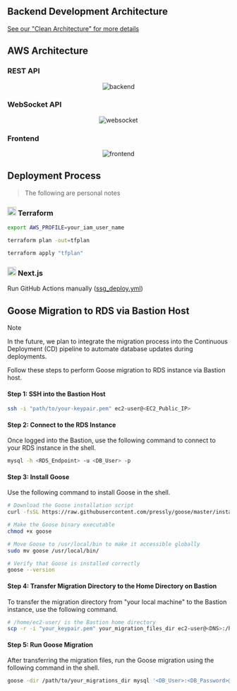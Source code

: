 ## Backend Development Architecture

[See our "Clean Architecture" for more details](backend/api/doc/README.md)


## AWS Architecture

### REST API

<div align="center">
  <img src="https://github.com/user-attachments/assets/830a0e75-4cd3-437f-be9c-c5726c3081fe" alt="backend">
</div>

### WebSocket API

<div align="center">
  <img src="https://github.com/user-attachments/assets/cb3d706a-1aa0-46ee-ac21-6be7873ecf99" alt="websocket">
</div>

### Frontend

<div align="center">
  <img src="https://github.com/user-attachments/assets/c0b308f3-79a8-4251-87eb-d23375ad274f" alt="frontend">
</div>


## Deployment Process

> The following are personal notes



### <img src="https://github.com/user-attachments/assets/ad741f50-c034-4167-9982-8db380149315" alt="HashiCorp Terraform" width="20"/> Terraform

```bash
export AWS_PROFILE=your_iam_user_name

terraform plan -out=tfplan

terraform apply "tfplan"
```

### <img src="https://github.com/user-attachments/assets/23b6ca65-c911-4618-8a7e-ac2010cbebd1" alt="Next js" width="20"/> Next.js

Run GitHub Actions manually ([ssg_deploy.yml](.github/workflows/ssg_deploy.yml))

## Goose Migration to RDS via Bastion Host

> [!NOTE]
> In the future, we plan to integrate the migration process into the Continuous Deployment (CD) pipeline to automate database updates during deployments.

Follow these steps to perform Goose migration to RDS instance via Bastion host.

#### Step 1: SSH into the Bastion Host
```bash
ssh -i "path/to/your-keypair.pem" ec2-user@<EC2_Public_IP>
```

#### Step 2: Connect to the RDS Instance
Once logged into the Bastion, use the following command to connect to your RDS instance in the shell.
```bash
mysql -h <RDS_Endpoint> -u <DB_User> -p
```

#### Step 3: Install Goose

Use the following command to install Goose in the shell.
```bash
# Download the Goose installation script
curl -fsSL https://raw.githubusercontent.com/pressly/goose/master/install.sh -o goose | sh

# Make the Goose binary executable
chmod +x goose

# Move Goose to /usr/local/bin to make it accessible globally
sudo mv goose /usr/local/bin/

# Verify that Goose is installed correctly
goose --version
```

#### Step 4: Transfer Migration Directory to the Home Directory on Bastion

To transfer the migration directory from "your local machine" to the Bastion instance, use the following command.
```bash
# /home/ec2-user/ is the Bastion home directory
scp -r -i "your_keypair.pem" your_migration_files_dir ec2-user@<DNS>:/home/ec2-user/
```


#### Step 5: Run Goose Migration

After transferring the migration files, run the Goose migration using the following command in the shell.
```bash
goose -dir /path/to/your_migrations_dir mysql '<DB_User>:<DB_Password>@tcp(<RDS_Endpoint>:3306)/<DB_Name>?parseTime=true' up
```






